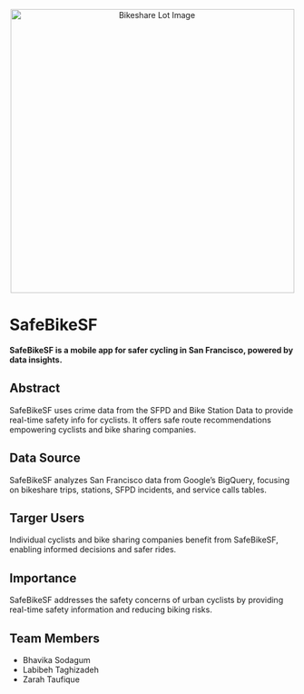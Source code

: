 <p align="center">
  <img src="https://github.com/zarahtau/safe-bike-sf/assets/136948242/12f7b753-551c-4825-a027-6481b27b3121" width="500" alt="Bikeshare Lot Image">
</p>

# SafeBikeSF
**SafeBikeSF is a mobile app for safer cycling in San Francisco, powered by data insights.**
## Abstract
SafeBikeSF uses crime data from the SFPD and Bike Station Data to provide real-time safety info for cyclists. 
It offers safe route recommendations empowering cyclists and bike sharing companies.

## Data Source
SafeBikeSF analyzes San Francisco data from Google’s BigQuery, focusing on 
bikeshare trips, stations, SFPD incidents, and service calls tables.

## Targer Users
Individual cyclists and bike sharing companies benefit from SafeBikeSF, enabling informed decisions and safer rides.

## Importance
SafeBikeSF addresses the safety concerns of urban cyclists by providing real-time safety information and reducing biking risks.

## Team Members
- Bhavika Sodagum
- Labibeh Taghizadeh
- Zarah Taufique

